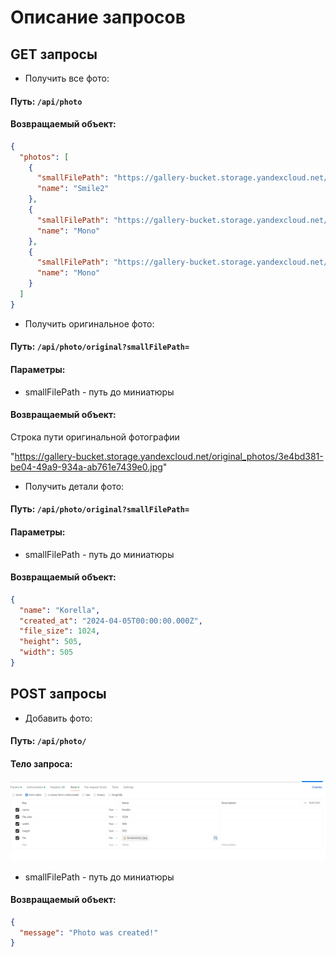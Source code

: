 # Описание запросов

## GET запросы

* Получить все фото:
#### Путь: `````/api/photo`````
#### Возвращаемый объект:
```json
{
  "photos": [
    {
      "smallFilePath": "https://gallery-bucket.storage.yandexcloud.net/img_376288.png",
      "name": "Smile2"
    },
    {
      "smallFilePath": "https://gallery-bucket.storage.yandexcloud.net/img_376288.png",
      "name": "Mono"
    },
    {
      "smallFilePath": "https://gallery-bucket.storage.yandexcloud.net/small_photos/ae1e5675-1359-4367-b100-864856c4c7ad.jpg",
      "name": "Mono"
    }
  ]
}
```

* Получить оригинальное фото: 
#### Путь: `````/api/photo/original?smallFilePath=`````
#### Параметры:
* smallFilePath - путь до миниатюры
#### Возвращаемый объект:
Строка пути оригинальной фотографии

"https://gallery-bucket.storage.yandexcloud.net/original_photos/3e4bd381-be04-49a9-934a-ab761e7439e0.jpg"

* Получить детали фото:
#### Путь: `````/api/photo/original?smallFilePath=`````
#### Параметры:
* smallFilePath - путь до миниатюры
#### Возвращаемый объект:
```json
{
  "name": "Korella",
  "created_at": "2024-04-05T00:00:00.000Z",
  "file_size": 1024,
  "height": 505,
  "width": 505
}
```

## POST запросы
* Добавить фото:
#### Путь: `````/api/photo/`````
#### Тело запроса:
![img.png](img.png)
* smallFilePath - путь до миниатюры
#### Возвращаемый объект:
```json
{
  "message": "Photo was created!"
}
```
